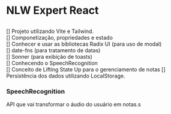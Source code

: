 # NLW Expert React

## 
[] Projeto utilizando Vite e Tailwind.<br>
[] Componetização, propriedades e estado<br>
[] Conhecer e usar as bibliotecas Radix UI (para uso de modal)<br>
[] date-fns (para tratamento de datas)<br> 
[] Sonner (para exibição de toasts)<br>
[] Conhecendo o SpeechRecognition<br>
[] Conceito de Lifting State Up para o gerenciamento de notas
[] Persistência dos dados utilizando LocalStorage.

### SpeechRecognition
  API que vai transformar o áudio do usuário em notas.s